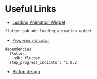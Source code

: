 
# Useful Links
- [Loading Animation Widget](https://github.com/watery-desert/loading_animation_widget)
```bash
flutter pub add loading_animation_widget
```

- [Progress indicator](https://github.com/SandroMaglione/step-progress-indicator)
```bash
dependencies:
  flutter:
    sdk: flutter
  step_progress_indicator: ^1.0.2
````

- [Button design](https://flutteragency.com/create-buttons-with-different-styles-in-flutter/)
